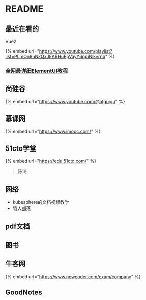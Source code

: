 # README

## 最近在看的

Vue2

{% embed url="https://www.youtube.com/playlist?list=PLmOn9nNkQxJEARHuEpVayY6ppiNlkvrnb" %}

### [全网最详细ElementUI教程](https://www.bilibili.com/video/BV1Ks4y1P7kc/?spm\_id\_from=333.337.search-card.all.click\&vd\_source=31e016075d5dc418e05dd62618989320)



## 尚硅谷

{% embed url="https://www.youtube.com/@atguigu" %}

## 慕课网

{% embed url="https://www.imooc.com/" %}

## 51cto学堂

{% embed url="https://edu.51cto.com/" %}

> 陈涛



## 网络



* kubesphere的文档视频教学
* 猿人部落

## pdf文档

## 图书

## 牛客网

{% embed url="https://www.nowcoder.com/exam/company" %}

## GoodNotes



